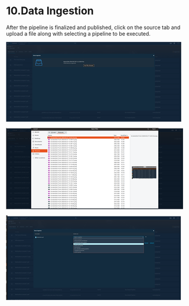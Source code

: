 # 10.Data Ingestion

After the pipeline is finalized and published, click on the source tab and upload a file along with selecting a pipeline to be executed.

![](../../.gitbook/assets/image%20%28129%29.png)

![](../../.gitbook/assets/image%20%28108%29.png)

![](../../.gitbook/assets/image%20%2890%29.png)



